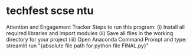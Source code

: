 # techfest scse ntu
Attention and Engagement Tracker
Steps to run this program:
(i) Install all required libraries and import modules
(ii) Save all files in the working directory for your project
(iii) Open Anaconda Command Prompt and type: streamlit run "{absolute file path for python file FINAL.py}"
